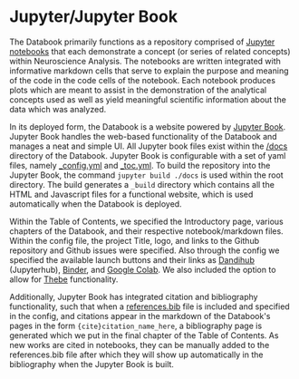 # Jupyter/Jupyter Book

The Databook primarily functions as a repository comprised of [Jupyter notebooks](jupyter.org) that each demonstrate a concept (or series of related concepts) within Neuroscience Analysis. The notebooks are written integrated with informative markdown cells that serve to explain the purpose and meaning of the code in the code cells of the notebook. Each notebook produces plots which are meant to assist in the demonstration of the analytical concepts used as well as yield meaningful scientific information about the data which was analyzed.

In its deployed form, the Databook is a website powered by [Jupyter Book](jupyterbook.org). Jupyter Book handles the web-based functionality of the Databook and manages a neat and simple UI. All Jupyter book files exist within the [/docs](https://github.com/AllenInstitute/openscope_databook/tree/main/docs) directory of the Databook. Jupyter Book is configurable with a set of yaml files, namely [_config.yml](https://github.com/AllenInstitute/openscope_databook/blob/main/docs/_config.yml) and [_toc.yml](https://github.com/AllenInstitute/openscope_databook/blob/main/docs/_toc.yml). To build the repository into the Jupyter Book, the command `jupyter build ./docs` is used within the root directory. The build generates a `_build` directory which contains all the HTML and Javascript files for a functional website, which is used automatically when the Databook is deployed.

Within the Table of Contents, we specified the Introductory page, various chapters of the Databook, and their respective notebook/markdown files. Within the config file, the project Title, logo, and links to the Github repository and Github issues were specified. Also through the config we specified the available launch buttons and their links as [Dandihub](hub.dandiarchive.org) (Jupyterhub), [Binder](mybinder.org), and [Google Colab](colab.research.google.com). We also included the option to allow for [Thebe](https://jupyterbook.org/en/stable/interactive/thebe.html) functionality.

Additionally, Jupyter Book has integrated citation and bibliography functionality, such that when a [references.bib](https://github.com/AllenInstitute/openscope_databook/blob/main/docs/references.bib) file is included and specified in the config, and citations appear in the markdown of the Databook's pages in the form `{cite}citation_name_here`, a bibliography page is generated which we put in the final chapter of the Table of Contents. As new works are cited in notebooks, they can be manually added to the references.bib file after which they will show up automatically in the bibliography when the Jupyter Book is built.
